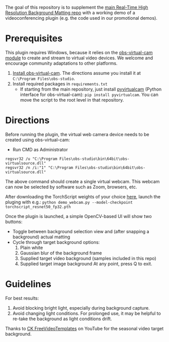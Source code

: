 The goal of this repository is to supplement the [main Real-Time High Resolution Background Matting repo](https://github.com/PeterL1n/BackgroundMattingV2) with a working demo of a videoconferencing plugin (e.g. the code used in our promotional demos).

# Prerequisites
This plugin requires Windows, because it relies on the [obs-virtual-cam module](https://github.com/Fenrirthviti/obs-virtual-cam) to create and stream to virtual video devices. We welcome and encourage community adaptations to other platforms.

1. [Install obs-virtual-cam](https://github.com/Fenrirthviti/obs-virtual-cam/releases). The directions assume you install it at `C:\Program Files\obs-studio`.
2. Install required packages in `requirements.txt`
   - If starting from the main repository, just install [pyvirtualcam](https://github.com/letmaik/pyvirtualcam) (Python interface for obs-virtual-cam): `pip install pyvirtualcam`. You can move the script to the root level in that repository.

# Directions
Before running the plugin, the virtual web camera device needs to be created using obs-virtual-cam:
- Run CMD as Administrator
```
regsvr32 /u "C:\Program Files\obs-studio\bin\64bit\obs-virtualsource.dll" 
regsvr32 /n /i:"1" "C:\Program Files\obs-studio\bin\64bit\obs-virtualsource.dll"
```
The above command should create a single virtual webcam. This webcam can now be selected by software such as Zoom, browsers, etc.

After downloading the TorchScript weights of your choice [here](https://drive.google.com/drive/u/1/folders/1cbetlrKREitIgjnIikG1HdM4x72FtgBh), launch the pluging with e.g.:
```python demo_webcam.py --model-checkpoint torchscript_resnet50_fp32.pth```

Once the plugin is launched, a simple OpenCV-based UI will show two buttons:
- Toggle between background selection view and (after snapping a background) actual matting
- Cycle through target background options:
  1. Plain white
  2. Gaussian blur of the background frame
  3. Supplied target video background (samples included in this repo)
  4. Supplied target image background
At any point, press Q to exit.

# Guidelines
For best results:
1. Avoid blocking bright light, especially during background capture.
2. Avoid changing light conditions. For prolonged use, it may be helpful to re-take the background as light conditions drift.

Thanks to [CK FreeVideoTemplates](https://www.youtube.com/watch?v=DHRUNWdf3ms) on YouTube for the seasonal video target background.
